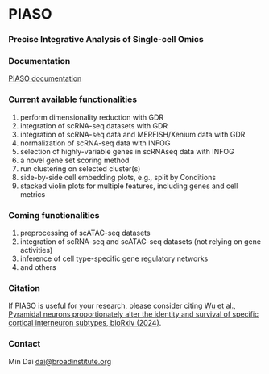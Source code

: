 # PIASO
### Precise Integrative Analysis of Single-cell Omics

### Documentation

[PIASO documentation](https://genecell.github.io/PIASO/) 

### Current available functionalities

1. perform dimensionality reduction with GDR
2. integration of scRNA-seq datasets with GDR
3. integration of scRNA-seq data and MERFISH/Xenium data with GDR
4. normalization of scRNA-seq data with INFOG
5. selection of highly-variable genes in scRNAseq data with INFOG
6. a novel gene set scoring method
7. run clustering on selected cluster(s)
8. side-by-side cell embedding plots, e.g., split by Conditions
9. stacked violin plots for multiple features, including genes and cell metrics

### Coming functionalities

1. preprocessing of scATAC-seq datasets
2. integration of scRNA-seq and scATAC-seq datasets (not relying on gene activities)
3. inference of cell type-specific gene regulatory networks
4. and others

### Citation

If PIASO is useful for your research, please consider citing [Wu et al., Pyramidal neurons proportionately alter the identity and survival of specific cortical interneuron subtypes, bioRxiv (2024)](https://www.biorxiv.org/content/10.1101/2024.07.20.604399v1). 

### Contact
Min Dai
dai@broadinstitute.org